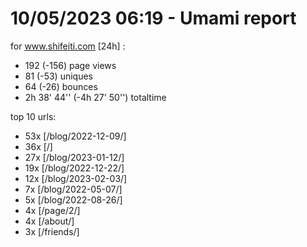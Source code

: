 # 10/05/2023 06:19 - Umami report
for www.shifeiti.com [24h] :

 - 192 (-156) page views
 - 81 (-53) uniques
 - 64 (-26) bounces
 - 2h 38' 44'' (-4h 27' 50'') totaltime


top 10 urls:
 - 53x [/blog/2022-12-09/]
 - 36x [/]
 - 27x [/blog/2023-01-12/]
 - 19x [/blog/2022-12-22/]
 - 12x [/blog/2023-02-03/]
 - 7x [/blog/2022-05-07/]
 - 5x [/blog/2022-08-26/]
 - 4x [/page/2/]
 - 4x [/about/]
 - 3x [/friends/]


